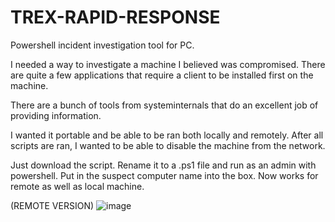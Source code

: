 # TREX-RAPID-RESPONSE

Powershell incident investigation tool for PC.

I needed a way to investigate a machine I believed was compromised.  There are quite a few applications that require a client to be installed first on the machine.  

There are a bunch of tools from systeminternals that do an excellent job of providing information.  

I wanted it portable and be able to be ran both locally and remotely.  After all scripts are ran, I wanted to be able to disable the machine from the network.





Just download the script.  Rename it to a .ps1 file and run as an admin with powershell.  Put in the suspect computer name into the box.  Now works for remote as well as local machine.

(REMOTE VERSION)
![image](https://github.com/user-attachments/assets/f4d2e2b4-7df6-40b8-a39f-87c555b21f7b)



